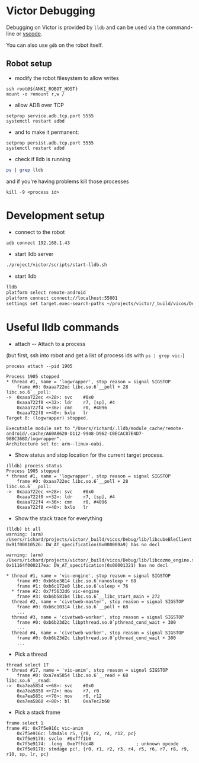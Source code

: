# Victor Debugging

Debugging on Victor is provided by `lldb` and can be used via the command-line or [vscode](vscode.md).

You can also use `gdb` on the robot itself.

## Robot setup

- modify the robot filesystem to allow writes

```
ssh root@${ANKI_ROBOT_HOST}
mount -o remount r,w /
```

- allow ADB over TCP

```
setprop service.adb.tcp.port 5555
systemctl restart adbd
```

- and to make it permanent:

```
setprop persist.adb.tcp.port 5555
systemctl restart adbd
```

- check if lldb is running

```bash
ps | grep lldb
```

and if you're having problems kill those processes

```
kill -9 <process id>
```

# Development setup

- connect to the robot

```bash
adb connect 192.168.1.43
```

- start lldb server

```bash
./project/victor/scripts/start-lldb.sh
```

- start lldb

```bash
lldb
platform select remote-android
platform connect connect://localhost:55001
settings set target.exec-search-paths ~/projects/victor/_build/vicos/Debug/lib
```

# Useful lldb commands

- attach -- Attach to a process

(but first, ssh into robot and get a list of process ids with `ps | grep vic-`)

```
process attach --pid 1905

Process 1905 stopped
* thread #1, name = 'logwrapper', stop reason = signal SIGSTOP
    frame #0: 0xaaa722ec libc.so.6`__poll + 28
libc.so.6`__poll:
->  0xaaa722ec <+28>: svc    #0x0
    0xaaa722f0 <+32>: ldr    r7, [sp], #4
    0xaaa722f4 <+36>: cmn    r0, #4096
    0xaaa722f8 <+40>: bxlo   lr
Target 0: (logwrapper) stopped.

Executable module set to "/Users/richard/.lldb/module_cache/remote-android/.cache/A60A8620-D112-9948-D962-C0ECAC87E4D7-98BC36BD/logwrapper".
Architecture set to: arm--linux-eabi.
```

- Show status and stop location for the current target process.

```lldb
(lldb) process status
Process 1905 stopped
* thread #1, name = 'logwrapper', stop reason = signal SIGSTOP
    frame #0: 0xaaa722ec libc.so.6`__poll + 28
libc.so.6`__poll:
->  0xaaa722ec <+28>: svc    #0x0
    0xaaa722f0 <+32>: ldr    r7, [sp], #4
    0xaaa722f4 <+36>: cmn    r0, #4096
    0xaaa722f8 <+40>: bxlo   lr
```

- Show the stack trace for everything

```lldb
(lldb) bt all
warning: (arm) /Users/richard/projects/victor/_build/vicos/Debug/lib/libcubeBleClient.so 0x91f00010526: DW_AT_specification(0x000009a9) has no decl

warning: (arm) /Users/richard/projects/victor/_build/vicos/Debug/lib/libcozmo_engine.so 0x11164f000217ea: DW_AT_specification(0x00001321) has no decl

* thread #1, name = 'vic-engine', stop reason = signal SIGSTOP
    frame #0: 0xb6be3814 libc.so.6`nanosleep + 68
    frame #1: 0xb6c172e0 libc.so.6`usleep + 76
  * frame #2: 0x7f5632d6 vic-engine
    frame #3: 0xb6b581b4 libc.so.6`__libc_start_main + 272
  thread #2, name = 'civetweb-master', stop reason = signal SIGSTOP
    frame #0: 0xb6c10314 libc.so.6`__poll + 68
    ...
  thread #3, name = 'civetweb-worker', stop reason = signal SIGSTOP
    frame #0: 0xb6b23d2c libpthread.so.0`pthread_cond_wait + 300
    ...
  thread #4, name = 'civetweb-worker', stop reason = signal SIGSTOP
    frame #0: 0xb6b23d2c libpthread.so.0`pthread_cond_wait + 300
    ...
```

- Pick a thread

```lldb
thread select 17
* thread #17, name = 'vic-anim', stop reason = signal SIGSTOP
    frame #0: 0xa7ea5854 libc.so.6`__read + 68
libc.so.6`__read:
->  0xa7ea5854 <+68>: svc    #0x0
    0xa7ea5858 <+72>: mov    r7, r0
    0xa7ea585c <+76>: mov    r0, r12
    0xa7ea5860 <+80>: bl     0xa7ec2b60
```

- Pick a stack frame

```lldb
frame select 1
frame #1: 0x7f5e916c vic-anim
    0x7f5e916c: ldmdals r5, {r0, r2, r4, r12, pc}
    0x7f5e9170: svclo  #0xfff1b0
    0x7f5e9174: .long  0xe7ffdc48                ; unknown opcode
    0x7f5e9178: stmdage pc!, {r0, r1, r2, r3, r4, r5, r6, r7, r8, r9, r10, sp, lr, pc}
```
